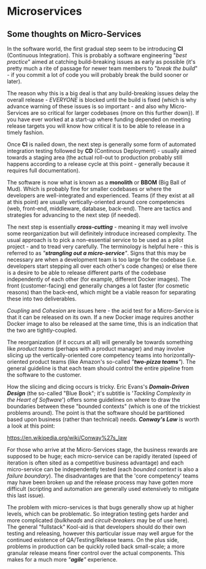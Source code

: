 # Microservices
## Some thoughts on Micro-Services

In the software world, the first gradual step seem to be introducing __CI__ (Continuous Integration). This is probably a software engineering "_best practice_" aimed at catching build-breaking issues as early as possible (it's pretty much a rite of passage for newer team members to "_break the build_" - if you commit a lot of code you will probably break the build sooner or later). 

The reason why this is a big deal is that any build-breaking issues delay the overall release - _EVERYONE_ is blocked until the build is fixed (which is why advance warning of these issues is so important - and also why Micro-Services are so critical for larger codebases {more on this further down}). If you have ever worked at a start-up where funding depended on meeting release targets you will know how critical it is to be able to release in a timely fashion.

Once __CI__ is nailed down, the next step is generally some form of automated integration testing followed by __CD__ (Continous Deployment) - usually aimed towards a staging area (the actual roll-out to production probably still happens according to a release cycle at this point - generally because it requires full documentation).

The software is now what is known as a __monolith__ or __BBOM__ (Big Ball of Mud). Which is probably fine for smaller codebases or where the developers are well-integrated and experienced. Teams (if they exist at all at this point) are usually vertically-oriented around core competencies (web, front-end, middleware, database, back-end). There are tactics and strategies for advancing to the next step (if needed).

The next step is essentially ___cross-cutting___ - meaning it may well involve some reorganization but will definitely introduce increased complexity. The usual approach is to pick a non-essential service to be used as a pilot project - and to tread very carefully. The terminology is helpful here - this is referred to as _"__strangling out a micro-service__"_. Signs that this may be necessary are when a development team is too large for the codebase (i.e. developers start stepping all over each other's code changes) or else there is a desire to be able to release different parts of the codebase independently of each other (for example, different Docker images). The front (customer-facing) end generally changes a lot faster (for cosmetic reasons) than the back-end, which might be a viable reason for separating these into two deliverables.

_Coupling_ and _Cohesion_ are issues here - the acid test for a Micro-Service is that it can be released on its own. If a new Docker image requires another Docker image to also be released at the same time, this is an indication that the two are tightly-coupled.

The reorganization (if it occurs at all) will generally be towards something like _product teams_ (perhaps with a product manager) and may involve slicing up the vertically-oriented core competency teams into horizontally-oriented product teams (like Amazon's so-called _"__two-pizza teams__"_). The general guideline is that each team should control the entire pipeline from the software to the customer.

How the slicing and dicing occurs is tricky. Eric Evans's ___Domain-Driven Design___ (the so-called "Blue Book"; it's subtitle is '_Tackling Complexity in the Heart of Software_') offers some guidelines on where to draw the boundaries between these "bounded contexts" (which is one of the trickiest problems around). The point is that the software should be partitioned based upon business (rather than technical) needs. ___Conway's Law___ is worth a look at this point:

  https://en.wikipedia.org/wiki/Conway%27s_law

For those who arrive at the Micro-Services stage, the business rewards are supposed to be huge; each micro-service can be rapidly iterated (speed of iteration is often sited as a competitive business advantage) and each micro-service can be independently tested (each _bounded context_ is also a _failure boundary_). The disadvantages are that the 'core competency' teams may have been broken up and the release process may have gotten more difficult (scripting and automation are generally used extensively to mitigate this last issue).

The problem with micro-services is that bugs generally show up at higher levels, which can be problematic. So integration testing gets harder and more complicated (_bulkheads_ and _circuit-breakers_ may be of use here). The general "fullstack" Kool-aid is that developers should do their own testing and releasing, however this particular issue may well argue for the continued existence of QA/Testing/Release teams. On the plus side, problems in production can be quickly rolled back small-scale; a more granular release means finer control over the actual components. This makes for a much more _"__agile__"_ experience.
